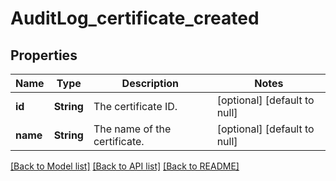 # AuditLog_certificate_created
## Properties

| Name | Type | Description | Notes |
|------------ | ------------- | ------------- | -------------|
| **id** | **String** | The certificate ID. | [optional] [default to null] |
| **name** | **String** | The name of the certificate. | [optional] [default to null] |

[[Back to Model list]](../README.md#documentation-for-models) [[Back to API list]](../README.md#documentation-for-api-endpoints) [[Back to README]](../README.md)


